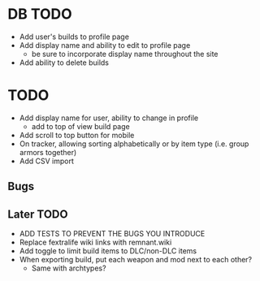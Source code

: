 # DB TODO

- Add user's builds to profile page
- Add display name and ability to edit to profile page
  - be sure to incorporate display name throughout the site
- Add ability to delete builds

# TODO

- Add display name for user, ability to change in profile
  - add to top of view build page
- Add scroll to top button for mobile
- On tracker, allowing sorting alphabetically or by item type (i.e. group armors together)
- Add CSV import

## Bugs

## Later TODO

- ADD TESTS TO PREVENT THE BUGS YOU INTRODUCE
- Replace fextralife wiki links with remnant.wiki
- Add toggle to limit build items to DLC/non-DLC items
- When exporting build, put each weapon and mod next to each other?
  - Same with archtypes?
